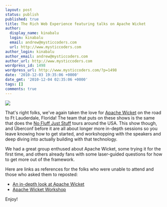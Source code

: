 ```yaml
---
layout: post
status: publish
published: true
title: The Rich Web Experience featuring talks on Apache Wicket
author:
  display_name: kinabalu
  login: kinabalu
  email: andrew@mysticcoders.com
  url: http://www.mysticcoders.com
author_login: kinabalu
author_email: andrew@mysticcoders.com
author_url: http://www.mysticcoders.com
wordpress_id: 1498
wordpress_url: http://www.mysticcoders.com/?p=1498
date: '2010-12-03 19:35:06 +0000'
date_gmt: '2010-12-04 02:35:06 +0000'
tags: []
comments: true
---
```

<p><img src="http://www.mysticcoders.com/wp-content/uploads/2010/12/IMG_2968.jpg" border="0" /></p>
<p>That's right folks, we've again taken the love for <a href="http://wicket.apache.org" target="_blank">Apache Wicket</a> on the road to Ft Lauderdale, Florida!  The team that puts on these shows is the same that does the <a href="http://www.nofluffjuststuff.com/" target="_blank">No Fluff Just Stuff</a> tours around the USA.  This show though, and &Uuml;berconf before it are all about longer more in-depth sessions so you leave knowing how to get started, and workshopping with the speakers and deep diving into actually building with that technology.</p>
<p>We had a great group enthused about Apache Wicket, some trying it for the first time, and others already fans with some laser-guided questions for how to get more out of the framework.  </p>
<p>Here are links as references for the folks who were unable to attend and those who asked them to reposted:</p>
<ul>
<li><a href="http://bit.ly/wicket-workshop-rwx2010">An in-depth look at Apache Wicket</a></li>
<li><a href="http://bit.ly/beginner-wicket-rwx2010-2up">Apache Wicket Workshop</a></li>
</ul>
<p>Enjoy!</p>
